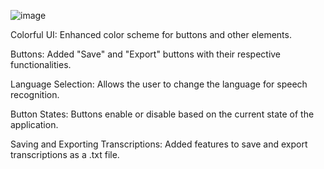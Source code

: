 ![image](https://github.com/user-attachments/assets/922b25ac-8e3d-412e-bee4-20e00de9ecac)

Colorful UI: Enhanced color scheme for buttons and other elements.

Buttons: Added "Save" and "Export" buttons with their respective functionalities.

Language Selection: Allows the user to change the language for speech recognition.

Button States: Buttons enable or disable based on the current state of the application.

Saving and Exporting Transcriptions: Added features to save and export transcriptions as a .txt file.
